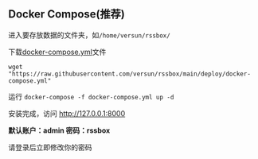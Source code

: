 ## Docker Compose(推荐)

进入要存放数据的文件夹，如`/home/versun/rssbox/`

下载[docker-compose.yml](https://github.com/versun/rssbox/blob/main/deploy/docker-compose.yml)文件

`wget "https://raw.githubusercontent.com/versun/rssbox/main/deploy/docker-compose.yml"`

运行 `docker-compose -f docker-compose.yml up -d`

安装完成，访问 http://127.0.0.1:8000

**默认账户：admin 密码：rssbox**

请登录后立即修改你的密码
